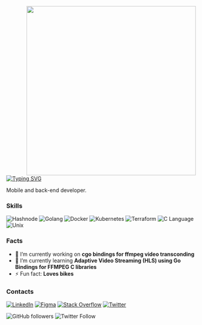 <img src="https://avatars.githubusercontent.com/u/34618315?v=4" width="450" height="450" align="right"><br>
[![Typing SVG](https://readme-typing-svg.demolab.com?font=Fira+Code&pause=1000&width=435&lines=Hi+there+%F0%9F%91%8B%2C+I'm+Oyamo+Brian)](https://git.io/typing-svg)

Mobile and back-end developer.

### Skills
![Hashnode](https://img.shields.io/badge/Kotlin-2962FF?style=for-the-badge&logo=kotlin&logoColor=white)
![Golang](https://img.shields.io/badge/GOLANG-2962FF?style=for-the-badge&logo=go&logoColor=white)
![Docker](https://img.shields.io/badge/Docker-23DD0031?style=for-the-badge&logo=docker&logoColor=white)
![Kubernetes](https://img.shields.io/badge/Kubernetes-2962FF?style=for-the-badge&logo=kubernetes&logoColor=white)
![Terraform](https://img.shields.io/badge/terraform-2962FF?style=for-the-badge&logo=terraform&logoColor=white)
![C Language](https://img.shields.io/badge/Clang-2962FF?style=for-the-badge&logo=c&logoColor=white)
![Unix](https://img.shields.io/badge/UNIX-2962FF?style=for-the-badge&logo=linux&logoColor=white)


### Facts
- 🔭 I’m currently working on **cgo bindings for ffmpeg video transconding**
- 🌱 I’m currently learning **Adaptive Video Streaming (HLS) using Go Bindings for FFMPEG C libraries**
- ⚡ Fun fact: **Loves bikes**

### Contacts
[![LinkedIn](https://img.shields.io/badge/LinkedIn-%230077B5.svg?style=for-the-badge&logo=linkedin&logoColor=white)](https://www.linkedin.com/in/oyamoh-brian/)
[![Figma](https://img.shields.io/badge/-Figma-2962FF?style=for-the-badge&logo=figma&logoColor=white)](https://figma.com/@oyamo) 
[![Stack Overflow](https://img.shields.io/badge/-Stackoverflow-FE7A16?style=for-the-badge&logo=stack-overflow&logoColor=white)]([https://stackoverflow.com/users/15744375](https://stackoverflow.com/users/9688017/oyamo)) 
[![Twitter](https://img.shields.io/badge/Twitter-%231DA1F2.svg?style=for-the-badge&logo=Twitter&logoColor=white)](https://twitter.com/oyamokt)

<img alt="GitHub followers" src="https://img.shields.io/github/followers/oyamo?style=social"> <img alt="Twitter Follow" src="https://img.shields.io/twitter/follow/oyamokt?style=social">
